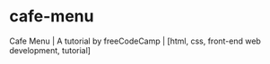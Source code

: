 # cafe-menu
Cafe Menu | A tutorial by freeCodeCamp | [html, css, front-end web development, tutorial]
